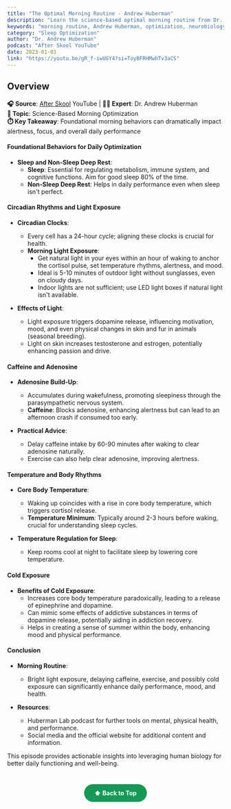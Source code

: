 ```yaml
---
title: "The Optimal Morning Routine - Andrew Huberman"
description: "Learn the science-based optimal morning routine from Dr. Andrew Huberman to enhance alertness, focus, and overall daily performance through foundational behaviors."
keywords: "morning routine, Andrew Huberman, optimization, neurobiology, daily performance, circadian rhythm, alertness"
category: "Sleep Optimization"
author: "Dr. Andrew Huberman"
podcast: "After Skool YouTube"
date: 2023-01-01
link: "https://youtu.be/gR_f-iwUGY4?si=ToyBFRHMwhTv3aCS"
---
```


## Overview

**🎧 Source**: [After Skool](https://www.youtube.com/@AfterSkool) YouTube | **👨‍⚕️ Expert**: Dr. Andrew Huberman  
**🎯 Topic**: Science-Based Morning Optimization  
**⏱️ Key Takeaway**: Foundational morning behaviors can dramatically impact alertness, focus, and overall daily performance

#### **Foundational Behaviors for Daily Optimization**

- **Sleep and Non-Sleep Deep Rest**: 
  - **Sleep**: Essential for regulating metabolism, immune system, and cognitive functions. Aim for good sleep 80% of the time.
  - **Non-Sleep Deep Rest**: Helps in daily performance even when sleep isn't perfect.

#### **Circadian Rhythms and Light Exposure**

- **Circadian Clocks**: 
  - Every cell has a 24-hour cycle; aligning these clocks is crucial for health.
  - **Morning Light Exposure**: 
    - Get natural light in your eyes within an hour of waking to anchor the cortisol pulse, set temperature rhythms, alertness, and mood.
    - Ideal is 5-10 minutes of outdoor light without sunglasses, even on cloudy days.
    - Indoor lights are not sufficient; use LED light boxes if natural light isn't available.

- **Effects of Light**:
  - Light exposure triggers dopamine release, influencing motivation, mood, and even physical changes in skin and fur in animals (seasonal breeding).
  - Light on skin increases testosterone and estrogen, potentially enhancing passion and drive.

#### **Caffeine and Adenosine**

- **Adenosine Build-Up**: 
  - Accumulates during wakefulness, promoting sleepiness through the parasympathetic nervous system.
  - **Caffeine**: Blocks adenosine, enhancing alertness but can lead to an afternoon crash if consumed too early.

- **Practical Advice**: 
  - Delay caffeine intake by 60-90 minutes after waking to clear adenosine naturally.
  - Exercise can also help clear adenosine, improving alertness.

#### **Temperature and Body Rhythms**

- **Core Body Temperature**: 
  - Waking up coincides with a rise in core body temperature, which triggers cortisol release.
  - **Temperature Minimum**: Typically around 2-3 hours before waking, crucial for understanding sleep cycles.

- **Temperature Regulation for Sleep**: 
  - Keep rooms cool at night to facilitate sleep by lowering core temperature.

#### **Cold Exposure**

- **Benefits of Cold Exposure**: 
  - Increases core body temperature paradoxically, leading to a release of epinephrine and dopamine.
  - Can mimic some effects of addictive substances in terms of dopamine release, potentially aiding in addiction recovery.
  - Helps in creating a sense of summer within the body, enhancing mood and physical performance.

#### **Conclusion**

- **Morning Routine**: 
  - Bright light exposure, delaying caffeine, exercise, and possibly cold exposure can significantly enhance daily performance, mood, and health.

- **Resources**: 
  - Huberman Lab podcast for further tools on mental, physical health, and performance.
  - Social media and the official website for additional content and information.

This episode provides actionable insights into leveraging human biology for better daily functioning and well-being.

<div style="text-align: center; margin: 40px 0;">
  <a href="#" style="background: #159957; color: white; padding: 12px 24px; border-radius: 25px; text-decoration: none; font-weight: bold; display: inline-block; transition: all 0.3s ease;" onmouseover="this.style.background='#1e7e34'; this.style.transform='translateY(-2px)'" onmouseout="this.style.background='#159957'; this.style.transform='translateY(0)'">
    ⬆️ Back to Top
  </a>
</div>